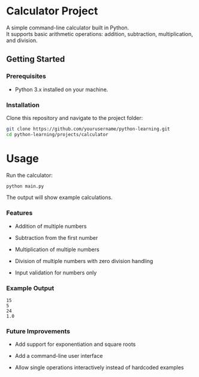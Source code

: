 # Calculator Project

A simple command-line calculator built in Python.  
It supports basic arithmetic operations: addition, subtraction, multiplication, and division.

## Getting Started

### Prerequisites
- Python 3.x installed on your machine.

### Installation
Clone this repository and navigate to the project folder:

```bash
git clone https://github.com/yourusername/python-learning.git
cd python-learning/projects/calculator
```

# Usage
Run the calculator:
```py
python main.py
```
The output will show example calculations.

### Features
- Addition of multiple numbers

- Subtraction from the first number

- Multiplication of multiple numbers

- Division of multiple numbers with zero division handling

- Input validation for numbers only

### Example Output
```
15
5
24
1.0
```

### Future Improvements
- Add support for exponentiation and square roots

- Add a command-line user interface

- Allow single operations interactively instead of hardcoded examples